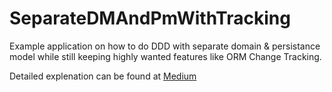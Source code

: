 # SeparateDMAndPmWithTracking
Example application on how to do DDD with separate domain & persistance model while still keeping highly wanted features like ORM Change Tracking.

Detailed explenation can be found at [Medium](https://medium.com/@ledjon52/change-tracking-while-doing-ddd-ca941ee5d71f)
